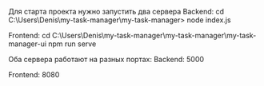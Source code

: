 Для старта проекта нужно запустить два сервера
Backend:
cd C:\Users\Denis\my-task-manager\my-task-manager>
node index.js

Frontend:
cd C:\Users\Denis\my-task-manager\my-task-manager\my-task-manager-ui
npm run serve

Оба сервера работают на разных портах:
Backend: 5000

Frontend: 8080
